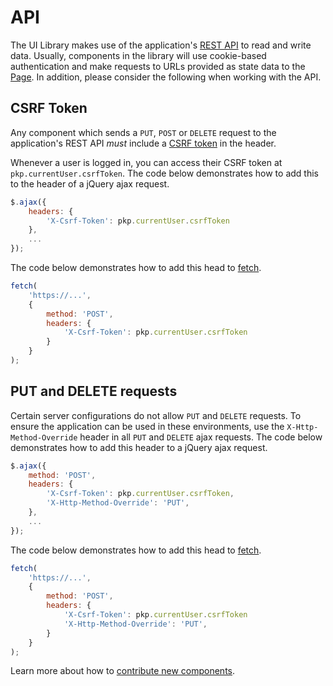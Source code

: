 # API

The UI Library makes use of the application's [REST API](https://docs.pkp.sfu.ca/dev/api/) to read and write data. Usually, components in the library will use cookie-based authentication and make requests to URLs provided as state data to the [Page](#/pages/pages). In addition, please consider the following when working with the API.

## CSRF Token

Any component which sends a `PUT`, `POST` or `DELETE` request to the application's REST API _must_ include a [CSRF token](https://en.wikipedia.org/wiki/Cross-site_request_forgery) in the header.

Whenever a user is logged in, you can access their CSRF token at `pkp.currentUser.csrfToken`. The code below demonstrates how to add this to the header of a jQuery ajax request.

```js
$.ajax({
	headers: {
		'X-Csrf-Token': pkp.currentUser.csrfToken
	},
	...
});
```

The code below demonstrates how to add this head to [fetch](https://developer.mozilla.org/en-US/docs/Web/API/fetch).

```js
fetch(
	'https://...',
	{
		method: 'POST',
		headers: {
			'X-Csrf-Token': pkp.currentUser.csrfToken
		}
	}
);
```

## PUT and DELETE requests

Certain server configurations do not allow `PUT` and `DELETE` requests. To ensure the application can be used in these environments, use the `X-Http-Method-Override` header in all `PUT` and `DELETE` ajax requests. The code below demonstrates how to add this header to a jQuery ajax request.

```js
$.ajax({
    method: 'POST',
	headers: {
		'X-Csrf-Token': pkp.currentUser.csrfToken,
        'X-Http-Method-Override': 'PUT',
	},
	...
});
```

The code below demonstrates how to add this head to [fetch](https://developer.mozilla.org/en-US/docs/Web/API/fetch).

```js
fetch(
	'https://...',
	{
		method: 'POST',
		headers: {
			'X-Csrf-Token': pkp.currentUser.csrfToken
            'X-Http-Method-Override': 'PUT',
		}
	}
);
```

Learn more about how to [contribute new components](#/pages/contributing).
